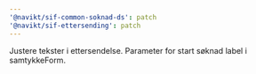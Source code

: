 ```yaml
---
'@navikt/sif-common-soknad-ds': patch
'@navikt/sif-ettersending': patch
---
```


Justere tekster i ettersendelse. Parameter for start søknad label i samtykkeForm.
